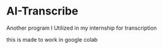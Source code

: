 # AI-Transcribe
Another program I Utilized in my internship for transcription

this is made to work in google colab

